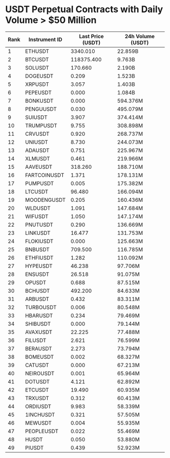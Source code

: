 # USDT Perpetual Contracts with Daily Volume > $50 Million

| Rank | Instrument ID | Last Price (USDT) | 24h Volume (USDT) |
|------|---------------|-------------------|-------------------|
| 1 | ETHUSDT | 3340.010 | 22.859B |
| 2 | BTCUSDT | 118375.400 | 9.763B |
| 3 | SOLUSDT | 170.660 | 2.190B |
| 4 | DOGEUSDT | 0.209 | 1.523B |
| 5 | XRPUSDT | 3.057 | 1.403B |
| 6 | PEPEUSDT | 0.000 | 1.084B |
| 7 | BONKUSDT | 0.000 | 594.376M |
| 8 | PENGUUSDT | 0.030 | 495.079M |
| 9 | SUIUSDT | 3.907 | 374.414M |
| 10 | TRUMPUSDT | 9.755 | 308.898M |
| 11 | CRVUSDT | 0.920 | 268.737M |
| 12 | UNIUSDT | 8.730 | 244.073M |
| 13 | ADAUSDT | 0.751 | 225.967M |
| 14 | XLMUSDT | 0.461 | 219.966M |
| 15 | AAVEUSDT | 318.260 | 188.710M |
| 16 | FARTCOINUSDT | 1.371 | 178.131M |
| 17 | PUMPUSDT | 0.005 | 175.382M |
| 18 | LTCUSDT | 96.480 | 166.094M |
| 19 | MOODENGUSDT | 0.205 | 160.436M |
| 20 | WLDUSDT | 1.091 | 147.684M |
| 21 | WIFUSDT | 1.050 | 147.174M |
| 22 | PNUTUSDT | 0.290 | 136.669M |
| 23 | LINKUSDT | 16.477 | 131.753M |
| 24 | FLOKIUSDT | 0.000 | 125.663M |
| 25 | BNBUSDT | 709.500 | 116.785M |
| 26 | ETHFIUSDT | 1.282 | 110.092M |
| 27 | HYPEUSDT | 46.238 | 97.706M |
| 28 | ENSUSDT | 26.518 | 91.075M |
| 29 | OPUSDT | 0.688 | 87.515M |
| 30 | BCHUSDT | 492.200 | 84.633M |
| 31 | ARBUSDT | 0.432 | 83.311M |
| 32 | TURBOUSDT | 0.006 | 80.548M |
| 33 | HBARUSDT | 0.234 | 79.469M |
| 34 | SHIBUSDT | 0.000 | 79.144M |
| 35 | AVAXUSDT | 22.225 | 77.488M |
| 36 | FILUSDT | 2.621 | 76.599M |
| 37 | BERAUSDT | 2.273 | 73.794M |
| 38 | BOMEUSDT | 0.002 | 68.327M |
| 39 | CATUSDT | 0.000 | 67.213M |
| 40 | NEIROUSDT | 0.001 | 65.964M |
| 41 | DOTUSDT | 4.121 | 62.892M |
| 42 | ETCUSDT | 19.490 | 60.935M |
| 43 | TRXUSDT | 0.312 | 60.413M |
| 44 | ORDIUSDT | 9.983 | 58.339M |
| 45 | 1INCHUSDT | 0.321 | 57.505M |
| 46 | MEWUSDT | 0.004 | 55.935M |
| 47 | PEOPLEUSDT | 0.022 | 55.469M |
| 48 | HUSDT | 0.050 | 53.880M |
| 49 | PIUSDT | 0.439 | 52.923M |
